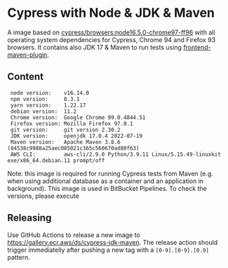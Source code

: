 # Cypress with Node & JDK & Maven

A image based on [cypress/browsers:node16.5.0-chrome97-ff96](https://github.com/cypress-io/cypress-docker-images/tree/master/browsers/node16.5.0-chrome97-ff96) with all operating system dependencies for Cypress, Chrome 94 and Firefox 93 browsers. It contains also JDK 17 & Maven to run tests using [frontend-maven-plugin](https://github.com/eirslett/frontend-maven-plugin).

## Content
```
 node version:    v16.14.0 
 npm version:     8.3.1 
 yarn version:    1.22.17 
 debian version:  11.2 
 Chrome version:  Google Chrome 99.0.4844.51  
 Firefox version: Mozilla Firefox 97.0.1 
 git version:     git version 2.30.2 
 JDK version:     openjdk 17.0.4 2022-07-19
 Maven version:   Apache Maven 3.8.6 (84538c9988a25aec085021c365c560670ad80f63)
 AWS CLI:         aws-cli/2.9.0 Python/3.9.11 Linux/5.15.49-linuxkit exe/x86_64.debian.11 prompt/off
```

Note: this image is required for running Cypress tests from Maven (e.g. when using additional database as a container and an application in background). This image is used in BitBucket Pipelines. 
To check the versions, please execute 

## Releasing

Use GitHub Actions to release a new image to https://gallery.ecr.aws/ds/cypress-jdk-maven.
The release action should trigger immediatelly after pushing a new tag with a `[0-9].[0-9].[0.9]` pattern.
